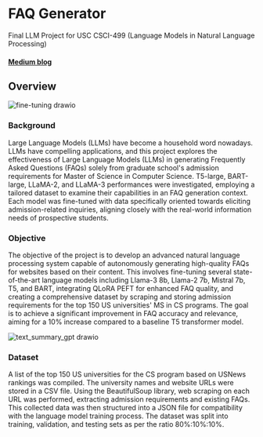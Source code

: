 # FAQ Generator

Final LLM Project for USC CSCI-499 (Language Models in Natural Language Processing)

#### [Medium blog](https://medium.com/@sudarshanasrao/faq-generation-using-large-language-models-88746c9381a6)

## Overview
![fine-tuning drawio](https://github.com/SudarshanaSRao/CSCI-499_final_project/assets/87690830/17d0ee7e-906e-49b3-995b-5e2191f161c6)

### Background

Large Language Models (LLMs) have become a household word nowadays. LLMs have compelling applications, and this project explores the effectiveness of Large Language Models (LLMs) in generating Frequently Asked Questions (FAQs) solely from graduate school's admission requirements for Master of Science in Computer Science. T5-large, BART-large, LLaMA-2, and LLaMA-3 performances were investigated, employing a tailored dataset to examine their capabilities in an FAQ generation context. Each model was fine-tuned with data specifically oriented towards eliciting admission-related inquiries, aligning closely with the real-world information needs of prospective students.

### Objective

The objective of the project is to develop an advanced natural language processing system capable of autonomously generating high-quality FAQs for websites based on their content. This involves fine-tuning several state-of-the-art language models including Llama-3 8b, Llama-2 7b, Mistral 7b, T5, and BART, integrating QLoRA PEFT for enhanced FAQ quality, and creating a comprehensive dataset by scraping and storing admission requirements for the top 150 US universities' MS in CS programs. The goal is to achieve a significant improvement in FAQ accuracy and relevance, aiming for a 10% increase compared to a baseline T5 transformer model.

![text_summary_gpt drawio](https://github.com/SudarshanaSRao/CSCI-499_final_project/assets/87690830/7c423744-57f7-45e2-8392-09750b4c917f)

### Dataset

A list of the top 150 US universities for the CS program based on USNews rankings was compiled. The university names and website URLs were stored in a CSV file. Using the BeautifulSoup library, web scraping on each URL was performed, extracting admission requirements and existing FAQs. This collected data was then structured into a JSON file for compatibility with the language model training process. The dataset was split into training, validation, and testing sets as per the ratio 80\%:10\%:10\%.


